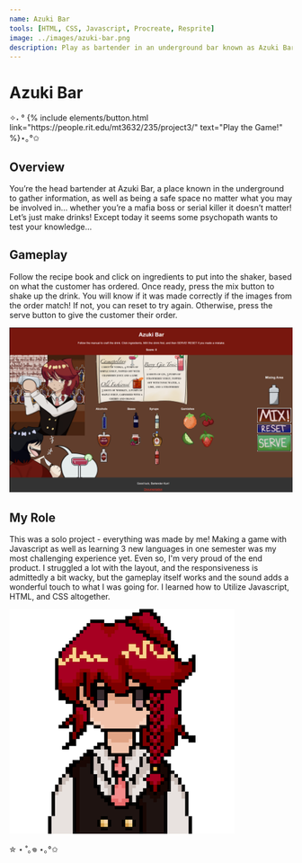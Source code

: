 ```yaml
---
name: Azuki Bar
tools: [HTML, CSS, Javascript, Procreate, Resprite]
image: ../images/azuki-bar.png
description: Play as bartender in an underground bar known as Azuki Bar, famous for its secrecy and safety. It doesn't matter who you are, as long as you're here to order some drinks!  Solo Project; used HTML and Javascript to program and drew every asset. Click to learn more.
---
```

# Azuki Bar

<p class="text-center">✧˖ °
{% include elements/button.html link="https://people.rit.edu/mt3632/235/project3/" text="Play the Game!" %}⋆｡°✩
</p>

## Overview

You’re the head bartender at Azuki Bar, a place known in the underground to gather information, as well as being a safe space no matter what you may be involved in… whether you’re a mafia boss or serial killer it doesn’t matter! Let’s just make drinks! Except today it seems some psychopath wants to test your knowledge…

## Gameplay

Follow the recipe book and click on ingredients to put into the shaker, based on what the customer has ordered. Once ready, press the mix button to shake up the drink. You will know if it was made correctly if the images from the order match! If not, you can reset to try again. Otherwise, press the serve button to give the customer their order.

![preview](../images/azuki-bar-gameplay.png)

## My Role

This was a solo project - everything was made by me! Making a game with Javascript as well as learning 3 new languages in one semester was my most challenging experience yet. Even so, I'm very proud of the end product. I struggled a lot with the layout, and the responsiveness is admittedly a bit wacky, but the gameplay itself works and the sound adds a wonderful touch to what I was going for. I learned how to Utilize Javascript, HTML, and CSS altogether.


![search](../images/azuki-bar-icon.png)

<p class="text-center">✮ ⋆ ˚｡𖦹 ⋆｡°✩</p>
